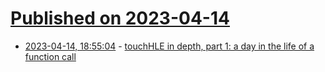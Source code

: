 # [Published on 2023-04-14](index.md)

* [2023-04-14, 18:55:04](https://lobste.rs/s/h601kl/touchhle_depth_part_1_day_life_function) - [touchHLE in depth, part 1: a day in the life of a function call](https://hikari.noyu.me/blog/2023-04-13-touchhle-in-depth-1-function-calls.html)
